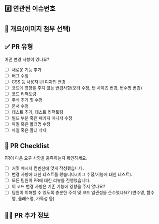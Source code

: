 ## #️⃣ 연관된 이슈번호
<!-- 
  ISSUE TRACKING
  - Resolves(이슈해결)
  - Fixes(이슈 미해결, 수정 중)
  - Ref(참조할 이슈)
  - Related to(해당 커밋 관련 이슈 번호(미해결 시))
-->

## 📝 개요(이미지 첨부 선택)
*<!-- 이슈에 대해 어떻게, 무엇을, 왜 수정했는지 작성해주세요. -->*


## ✅ PR 유형
어떤 변경 사항이 있나요?

- [ ] 새로운 기능 추가
- [ ] 버그 수정
- [ ] CSS 등 사용자 UI 디자인 변경
- [ ] 코드에 영향을 주지 않는 변경사항(오타 수정, 탭 사이즈 변경, 변수명 변경)
- [ ] 코드 리팩토링
- [ ] 주석 추가 및 수정
- [ ] 문서 수정
- [ ] 테스트 추가, 테스트 리팩토링
- [ ] 빌드 부분 혹은 패키지 매니저 수정
- [ ] 파일 혹은 폴더명 수정
- [ ] 파일 혹은 폴더 삭제

## 📌 PR Checklist
PR이 다음 요구 사항을 충족하는지 확인하세요.

- [ ] 커밋 메시지 컨벤션에 맞게 작성했습니다.  
- [ ] 변경 사항에 대한 테스트를 했습니다.(버그 수정/기능에 대한 테스트).
- [ ] 모든 팀원이 PR에 대한 리뷰를 진행했습니다.
- [ ] 이 코드 변경 사항은 기존 기능에 영향을 주지 않나요?
- [ ] 팀원이 이해할 수 있도록 충분한 주석 및 코드 일관성을 준수했나요? (변수명, 함수명, 클래스명, 가독성 등)

## 💁‍♂️ PR 추가 정보
*<!-- PR과 관련된 기타 정보(E.G 개선사항, 리뷰어가 봐주었으면 하는 점)가 있다면 여기에 적어주세요. -->*